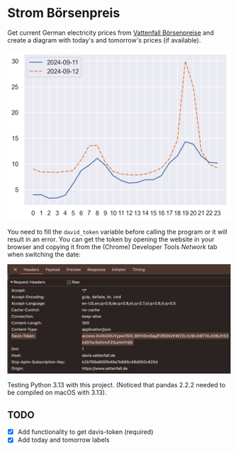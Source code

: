 # Strom Börsenpreis

Get current German electricity prices from [Vattenfall Börsenpreise](https://www.vattenfall.de/strom/tarife/oekostrom-dynamik-boersenpreise) and create a diagram with today's and 
tomorrow's prices (if available).

![Sample diagram](./dual_timeline_plot.png)

You need to fill the `david_token` variable before calling the program or it will result in an error. You can get the
token by opening the website in your browser and copying it from the (Chrome) Developer Tools *Network* tab when
switching the date:

![Davis Token](./davis-token.png)

Testing Python 3.13 with this project. (Noticed that pandas 2.2.2 needed to be compiled on macOS with 3.13).

## TODO

* [x] Add functionality to get davis-token (required)
* [x] Add today and tomorrow labels